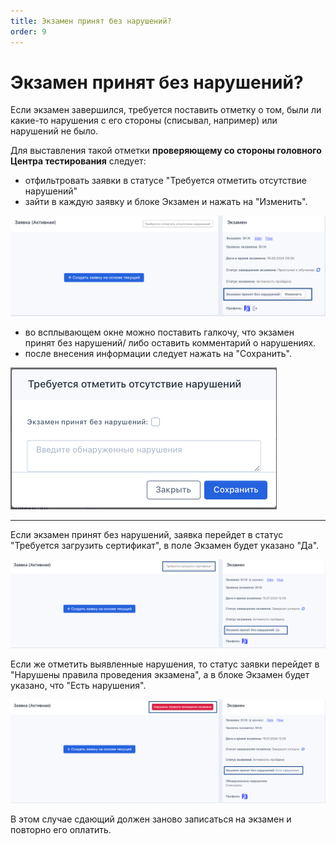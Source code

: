 ```yaml
---
title: Экзамен принят без нарушений?
order: 9
---
```


# Экзамен принят без нарушений?

Если экзамен завершился, требуется поставить отметку о том, были ли какие-то нарушения с его стороны (списывал, например) или нарушений не было.

Для выставления такой отметки **проверяющему со стороны головного Центра тестирования** следует:

* отфильтровать заявки в статусе "Требуется отметить отсутствие нарушений"
* зайти в каждую заявку и  блоке Экзамен и нажать на "Изменить".

![](<../.gitbook/assets/image (106).png>)

* во всплывающем окне можно поставить галкочу, что экзамен принят без нарушений/ либо оставить комментарий о нарушениях.
* после внесения информации следует нажать на "Сохранить".

![](<../.gitbook/assets/image (107).png>)

***

Если экзамен принят без нарушений, заявка перейдет в статус "Требуется загрузить сертификат", в поле Экзамен будет указано "Да".

![](<../.gitbook/assets/image (105).png>)

Если же отметить выявленные нарушения, то статус заявки перейдет в "Нарушены правила проведения экзамена", а в блоке Экзамен будет указано, что "Есть нарушения".

![](<../.gitbook/assets/image (104).png>)

В этом случае сдающий должен заново записаться на экзамен и повторно его оплатить.